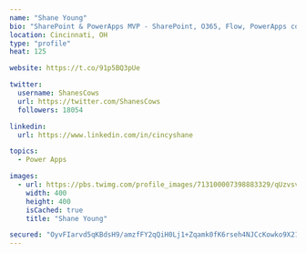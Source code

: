 ```yaml
---
name: "Shane Young"
bio: "SharePoint & PowerApps MVP - SharePoint, O365, Flow, PowerApps consulting? @PowerApps911 | Pure Snark? You found it."
location: Cincinnati, OH
type: "profile"
heat: 125

website: https://t.co/91p5BQ3pUe

twitter:
  username: ShanesCows
  url: https://twitter.com/ShanesCows
  followers: 18054

linkedin:
  url: https://www.linkedin.com/in/cincyshane

topics:
  - Power Apps

images:
  - url: https://pbs.twimg.com/profile_images/713100007398883329/qUzvsvQ3_400x400.jpg
    width: 400
    height: 400
    isCached: true
    title: "Shane Young"

secured: "OyvFIarvd5qKBdsH9/amzfFY2qQiH0Lj1+Zqamk0fK6rseh4NJCcKowko9X21YVMSB4Ken/Oh6wWbwhN37qCakNcKyKtjHZG79IymLcT9cfxCWlMYRfA8R88bnZwapKvbXXrvbOK/IlUV5tUbFf2Kbp4AksSvxsraakmdrSeSjYQPOrH+d4JDH6ZgLEyUtMKljCuYzyLkYXlDtCUo93w8K8yDvUY/NAbaR1GsowqLmV8AfY5tAvqxsYkCqpu6FL+C9YeLmsk4IIub/MM/+j6B00P89XHsZzb2nxEdmkUxlTwlVdNWUsIL7AIfLc9LT0R5X4XOro4x644a0AO4S5Pqzid235fsOfFEITFuDkixChkH7Xlxtl/hrSoQyKL6QisR9x49WxpLHyZBnNg83smifZULHzrhURBkp3OudbyVzw=;jlwtf+79Tzd0YU+cNsZJdA=="
---
```


